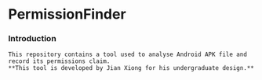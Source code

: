 # PermissionFinder

### Introduction
    This repository contains a tool used to analyse Android APK file and record its permissions claim.
    **This tool is developed by Jian Xiong for his undergraduate design.**